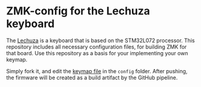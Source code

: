 # ZMK-config for the Lechuza keyboard

The [Lechuza](https://github.com/elagil/lechuza) is a keyboard that is based on the STM32L072 processor. This repository includes all necessary configuration files, for building ZMK for that board.
Use this repository as a basis for your implementing your own keymap.

Simply fork it, and edit the [keymap file](config/lechuza.keymap) in the `config` folder. After pushing, the firmware will be created as a build artifact by the GitHub pipeline.
